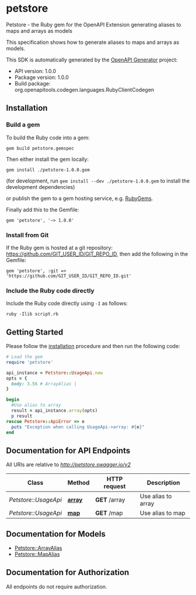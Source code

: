 # petstore

Petstore - the Ruby gem for the OpenAPI Extension generating aliases to maps and arrays as models

This specification shows how to generate aliases to maps and arrays as models.

This SDK is automatically generated by the [OpenAPI Generator](https://openapi-generator.tech) project:

- API version: 1.0.0
- Package version: 1.0.0
- Build package: org.openapitools.codegen.languages.RubyClientCodegen

## Installation

### Build a gem

To build the Ruby code into a gem:

```shell
gem build petstore.gemspec
```

Then either install the gem locally:

```shell
gem install ./petstore-1.0.0.gem
```

(for development, run `gem install --dev ./petstore-1.0.0.gem` to install the development dependencies)

or publish the gem to a gem hosting service, e.g. [RubyGems](https://rubygems.org/).

Finally add this to the Gemfile:

    gem 'petstore', '~> 1.0.0'

### Install from Git

If the Ruby gem is hosted at a git repository: https://github.com/GIT_USER_ID/GIT_REPO_ID, then add the following in the Gemfile:

    gem 'petstore', :git => 'https://github.com/GIT_USER_ID/GIT_REPO_ID.git'

### Include the Ruby code directly

Include the Ruby code directly using `-I` as follows:

```shell
ruby -Ilib script.rb
```

## Getting Started

Please follow the [installation](#installation) procedure and then run the following code:

```ruby
# Load the gem
require 'petstore'

api_instance = Petstore::UsageApi.new
opts = {
  body: 3.56 # ArrayAlias | 
}

begin
  #Use alias to array
  result = api_instance.array(opts)
  p result
rescue Petstore::ApiError => e
  puts "Exception when calling UsageApi->array: #{e}"
end

```

## Documentation for API Endpoints

All URIs are relative to *http://petstore.swagger.io/v2*

Class | Method | HTTP request | Description
------------ | ------------- | ------------- | -------------
*Petstore::UsageApi* | [**array**](docs/UsageApi.md#array) | **GET** /array | Use alias to array
*Petstore::UsageApi* | [**map**](docs/UsageApi.md#map) | **GET** /map | Use alias to map


## Documentation for Models

 - [Petstore::ArrayAlias](docs/ArrayAlias.md)
 - [Petstore::MapAlias](docs/MapAlias.md)


## Documentation for Authorization

 All endpoints do not require authorization.

